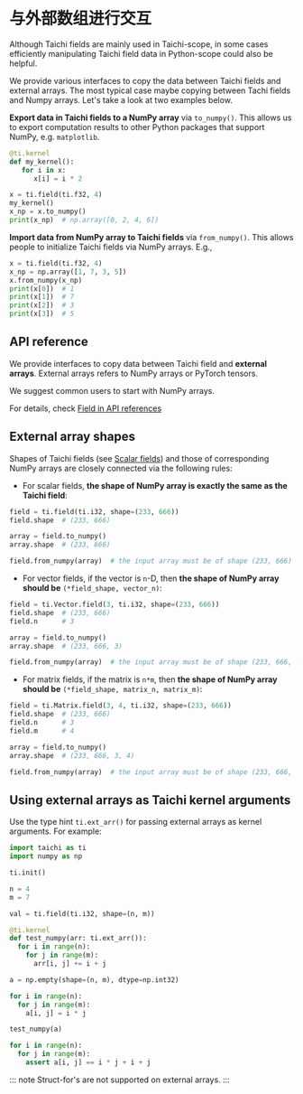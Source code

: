 # 与外部数组进行交互

Although Taichi fields are mainly used in Taichi-scope, in some cases
efficiently manipulating Taichi field data in Python-scope could also be
helpful.

We provide various interfaces to copy the data between Taichi fields and
external arrays. The most typical case maybe copying between Tachi
fields and Numpy arrays. Let\'s take a look at two examples below.

**Export data in Taichi fields to a NumPy array** via `to_numpy()`. This
allows us to export computation results to other Python packages that
support NumPy, e.g. `matplotlib`.

```python {8}
@ti.kernel
def my_kernel():
   for i in x:
      x[i] = i * 2

x = ti.field(ti.f32, 4)
my_kernel()
x_np = x.to_numpy()
print(x_np)  # np.array([0, 2, 4, 6])
```

**Import data from NumPy array to Taichi fields** via `from_numpy()`.
This allows people to initialize Taichi fields via NumPy arrays. E.g.,

```python {3}
x = ti.field(ti.f32, 4)
x_np = np.array([1, 7, 3, 5])
x.from_numpy(x_np)
print(x[0])  # 1
print(x[1])  # 7
print(x[2])  # 3
print(x[3])  # 5
```

## API reference

We provide interfaces to copy data between Taichi field and **external
arrays**. External arrays refers to NumPy arrays or PyTorch tensors.

We suggest common users to start with NumPy arrays.

For details, check [Field in API references](../api/field.md)

## External array shapes

Shapes of Taichi fields (see [Scalar fields](../api/scalar_field.md)) and those of corresponding NumPy arrays are closely
connected via the following rules:

- For scalar fields, **the shape of NumPy array is exactly the same as
  the Taichi field**:

```python
field = ti.field(ti.i32, shape=(233, 666))
field.shape  # (233, 666)

array = field.to_numpy()
array.shape  # (233, 666)

field.from_numpy(array)  # the input array must be of shape (233, 666)
```

- For vector fields, if the vector is `n`-D, then **the shape of NumPy
  array should be** `(*field_shape, vector_n)`:

```python
field = ti.Vector.field(3, ti.i32, shape=(233, 666))
field.shape  # (233, 666)
field.n      # 3

array = field.to_numpy()
array.shape  # (233, 666, 3)

field.from_numpy(array)  # the input array must be of shape (233, 666, 3)
```

- For matrix fields, if the matrix is `n*m`, then **the shape of NumPy
  array should be** `(*field_shape, matrix_n, matrix_m)`:

```python
field = ti.Matrix.field(3, 4, ti.i32, shape=(233, 666))
field.shape  # (233, 666)
field.n      # 3
field.m      # 4

array = field.to_numpy()
array.shape  # (233, 666, 3, 4)

field.from_numpy(array)  # the input array must be of shape (233, 666, 3, 4)
```

## Using external arrays as Taichi kernel arguments

Use the type hint `ti.ext_arr()` for passing external arrays as kernel
arguments. For example:

```python {12}
import taichi as ti
import numpy as np

ti.init()

n = 4
m = 7

val = ti.field(ti.i32, shape=(n, m))

@ti.kernel
def test_numpy(arr: ti.ext_arr()):
  for i in range(n):
    for j in range(m):
      arr[i, j] += i + j

a = np.empty(shape=(n, m), dtype=np.int32)

for i in range(n):
  for j in range(m):
    a[i, j] = i * j

test_numpy(a)

for i in range(n):
  for j in range(m):
    assert a[i, j] == i * j + i + j
```

::: note
Struct-for\'s are not supported on external arrays.
:::
